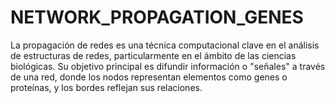 # NETWORK_PROPAGATION_GENES
La propagación de redes es una técnica computacional clave en el análisis de estructuras de redes, particularmente en el ámbito de las ciencias biológicas. Su objetivo principal es difundir información o "señales" a través de una red, donde los nodos representan elementos como genes o proteínas, y los bordes reflejan sus relaciones.
